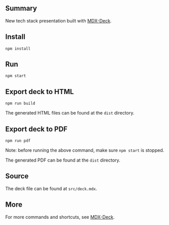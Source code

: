 ## Summary

New tech stack presentation built with [MDX-Deck](https://github.com/jxnblk/mdx-deck).

## Install

```
npm install
```

## Run

```
npm start
```

## Export deck to HTML

```
npm run build
```

The generated HTML files can be found at the `dist` directory.

## Export deck to PDF

```
npm run pdf
```

Note: before running the above command, make sure `npm start` is stopped.

The generated PDF can be found at the `dist` directory.

## Source

The deck file can be found at `src/deck.mdx`.

## More

For more commands and shortcuts, see [MDX-Deck](https://github.com/jxnblk/mdx-deck).
